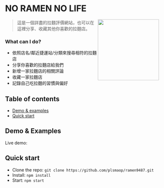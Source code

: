# NO RAMEN NO LIFE

<img src="https://i.pinimg.com/originals/56/47/15/5647153df9bb52f5eafb7fb37afcb857.jpg" height="200" align="right">

> 這是一個詳盡的拉麵評價網站，也可以在這裡分享、收藏其他你喜歡的拉麵店。

### What can I do?

* 依照店名/鄰近捷運站/分類來搜尋相符的拉麵店
* 分享你喜歡的拉麵店給我們
* 新增一家拉麵店的相關評論
* 收藏一家拉麵店
* 記錄自己吃拉麵的習慣與偏好

## Table of contents
- [Demo & examples](#demo-&-examples)
- [Quick start](#quick-start)

## Demo & Examples

Live demo: 

## Quick start

- Clone the repo: `git clone https://github.com/plsmaop/ramen9487.git`
- Install: `npm install`
- Start: `npm start`



